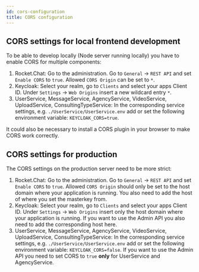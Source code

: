 ```yaml
---
id: cors-configuration
title: CORS configuration
---
```

## CORS settings for local frontend development
To be able to develop locally (Node server running locally) you have to enable CORS for multiple components:

1. Rocket.Chat: Go to the administration. Go to `General` → `REST API` and set `Enable CORS` to `true`. Allowed `CORS Origin` can be set to `*`.
2. Keycloak: Select your realm, go to `Clients` and select your apps Client ID. Under `Settings` -> `Web Origins` insert a new wildcard entry `*`.
3. UserService, MessageService, AgencyService, VideoService, UploadService, ConsultingTypeService: In the corresponding service settings, e.g. `./UserService/UserService.env` add or set the following environment variable: `KEYCLOAK_CORS=true`.

It could also be necessary to install a CORS plugin in your browser to make CORS work correctly.

## CORS settings for production
The CORS settings on the production server need to be more strict:

1. Rocket.Chat: Go to the administration. Go to `General` → `REST API` and set `Enable CORS` to `true`. Allowed `CORS Origin` should only be set to the host domain where your application is running. You also need to add the host of where you set the masterkey from.
2. Keycloak: Select your realm, go to `Clients` and select your apps Client ID. Under `Settings` -> `Web Origins` insert only the host domain where your application is running. If you want to use the Admin API you also need to add the corresponding host here.
3. UserService, MessageService, AgencyService, VideoService, UploadService, ConsultingTypeService: In the corresponding service settings, e.g. `./UserService/UserService.env` add or set the following environment variable: `KEYCLOAK_CORS=false`. If you want to use the Admin API you need to set CORS to `true` **only** for UserService and AgencyService.